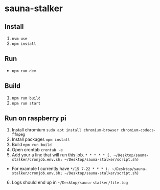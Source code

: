 # sauna-stalker

## Install

1. `nvm use`
2. `npm install`

## Run

- `npm run dev`

## Build

1. `npm run build`
2. `npm run start`

## Run on raspberry pi

1. Install chromium `sudo apt install chromium-browser chromium-codecs-ffmpeg`
2. Install packages `npm install`
3. Build `npm run build`
4. Open crontab `crontab -e`
5. Add your a line that will run this job. `* * * * * (. ~/Desktop/sauna-stalker/cronjob.env.sh; ~/Desktop/sauna-stalker/script.sh)`

- For example I currently have `*/15 7-22 * * * (. ~/Desktop/sauna-stalker/cronjob.env.sh; ~/Desktop/sauna-stalker/script.sh)`

6. Logs should end up in `~/Desktop/sauna-stalker/file.log`
